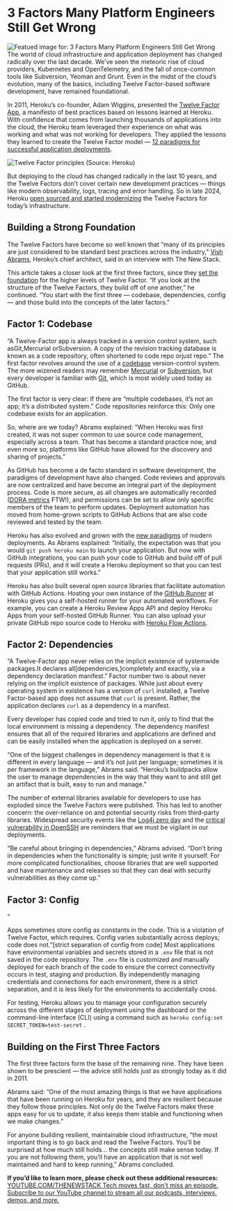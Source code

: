 # 3 Factors Many Platform Engineers Still Get Wrong
![Featued image for: 3 Factors Many Platform Engineers Still Get Wrong](https://cdn.thenewstack.io/media/2025/05/e3dc6828-platform-engineer-3-mistakes-1024x576.jpg)
The world of cloud infrastructure and application deployment has changed radically over the last decade. We’ve seen the meteoric rise of cloud providers, Kubernetes and OpenTelemetry, and the fall of once-common tools like Subversion, Yeoman and Grunt. Even in the midst of the cloud’s evolution, many of the basics, including Twelve Factor-based software development, have remained foundational.

In 2011, Heroku’s co-founder, Adam Wiggins, presented the [Twelve Factor App](https://blog.heroku.com/twelve-factor-apps), a manifesto of best practices based on lessons learned at Heroku. With confidence that comes from launching thousands of applications into the cloud, the Heroku team leveraged their experience on what was working and what was not working for developers. They applied the lessons they learned to create the Twelve Factor model — [12 paradigms for successful application deployments](https://thenewstack.io/open-source-drives-the-twelve-factor-modernization-project/).

![Twelve Factor principles](https://cdn.thenewstack.io/media/2025/05/707baa04-12-factors-heroku_350px.png)
(Source: Heroku)

But deploying to the cloud has changed radically in the last 10 years, and the Twelve Factors don’t cover certain new development practices — things like modern observability, logs, tracing and error handling. So in late 2024, Heroku [open sourced and started modernizing](https://thenewstack.io/heroku-moved-twelve-factor-apps-to-open-source-whats-next) the Twelve Factors for today’s infrastructure.

## Building a Strong Foundation
The Twelve Factors have become so well known that “many of its principles are just considered to be standard best practices across the industry,” [Vish Abrams](https://www.linkedin.com/in/vishvananda/), Heroku’s chief architect, said in an interview with The New Stack.

This article takes a closer look at the first three factors, since they [set the foundation](https://thenewstack.io/platform-engineers-must-have-strong-opinions) for the higher levels of Twelve Factor. “If you look at the structure of the Twelve Factors, they build off of one another,” he continued. “You start with the first three — codebase, dependencies, config — and those build into the concepts of the later factors.”

## Factor 1: Codebase
“A Twelve-Factor app is always tracked in a version control system, such asGit,Mercurial orSubversion. A copy of the revision tracking database is known as a code repository, often shortened to code repo orjust repo.”
The first factor revolves around the use of a [codebase](https://12factor.net/codebase) version-control system. The more wizened readers may remember [Mercurial](https://www.mercurial-scm.org/) or [Subversion](http://subversion.apache.org/), but every developer is familiar with [Git](https://roadmap.sh/git-github), which is most widely used today as GitHub.

The first factor is very clear: If there are “multiple codebases, it’s not an app; it’s a distributed system.” Code repositories reinforce this: Only one codebase exists for an application.

So, where are we today? Abrams explained: “When Heroku was first created, it was not super common to use source code management, especially across a team. That has become a standard practice now, and even more so, platforms like GitHub have allowed for the discovery and sharing of projects.”

As GitHub has become a de facto standard in software development, the paradigms of development have also changed. Code reviews and approvals are now centralized and have become an integral part of the deployment process. Code is more secure, as all changes are automatically recorded ([DORA metrics](https://thenewstack.io/dora-2024-ai-and-platform-engineering-fall-short/) FTW!), and permissions can be set to allow only specific members of the team to perform updates. Deployment automation has moved from home-grown scripts to GitHub Actions that are also code reviewed and tested by the team.

Heroku has also evolved and grown with the [new paradigms](https://thenewstack.io/sustainable-development-balancing-innovation-with-longevity) of modern deployments. As Abrams explained: “Initially, the expectation was that you would `git push heroku main`
to launch your application. But now with GitHub integrations, you can push your code to GitHub and build off of pull requests (PRs), and it will create a Heroku deployment so that you can test that your application still works.”

Heroku has also built several open source libraries that facilitate automation with GitHub Actions. Hosting your own instance of the [GitHub Runner](https://github.com/heroku-reference-apps/github-self-hosted-runner-for-github-actions) at Heroku gives you a self-hosted runner for your automated workflows. For example, you can create a Heroku Review Apps API and deploy Heroku Apps from your self-hosted GitHub Runner. You can also upload your private GitHub repo source code to Heroku with [Heroku Flow Actions](https://github.com/heroku-reference-apps/github-heroku-flow-action).

## Factor 2: Dependencies
“A Twelve-Factor app never relies on the implicit existence of systemwide packages.It declares all[dependencies,]completely and exactly, via a dependency declaration manifest.”
Factor number two is about never relying on the implicit existence of packages. While just about every operating system in existence has a version of `curl`
installed, a Twelve Factor-based app does not assume that `curl`
is present. Rather, the application declares `curl`
as a dependency in a manifest.

Every developer has copied code and tried to run it, only to find that the local environment is missing a dependency. The dependency manifest ensures that all of the required libraries and applications are defined and can be easily installed when the application is deployed on a server.

“One of the biggest challenges in dependency management is that it is different in every language — and it’s not just per language; sometimes it is per framework in the language,” Abrams said. “Heroku’s buildpacks allow the user to manage dependencies in the way that they want to and still get an artifact that is built, easy to run and manage.”

The number of external libraries available for developers to use has exploded since the Twelve Factors were published. This has led to another concern: the over-reliance on and potential security risks from third-party libraries. Widespread security events like the [Log4j zero day](https://thenewstack.io/log4j-the-pain-just-keeps-going-and-going/) and the [critical vulnerability in OpenSSH](https://thenewstack.io/malicious-code-in-linux-xz-libraries-endangers-ssh/) are reminders that we must be vigilant in our deployments.

“Be careful about bringing in dependencies,” Abrams advised. “Don’t bring in dependencies when the functionality is simple; just write it yourself. For more complicated functionalities, choose libraries that are well supported and have maintenance and releases so that they can deal with security vulnerabilities as they come up.”

## Factor 3: Config
“

Apps sometimes store config as constants in the code. This is a violation of Twelve Factor, which requires. Config varies substantially across deploys; code does not.”[strict separation of config from code]
Most applications have environmental variables and secrets stored in a `.env`
file that is not saved in the code repository. The `.env`
file is customized and manually deployed for each branch of the code to ensure the correct connectivity occurs in test, staging and production. By independently managing credentials and connections for each environment, there is a strict separation, and it is less likely for the environments to accidentally cross.

For testing, Heroku allows you to manage your configuration securely across the different stages of deployment using the dashboard or the command-line interface (CLI) using a command such as `heroku config:set SECRET_TOKEN=test-secret`
.

## Building on the First Three Factors
The first three factors form the base of the remaining nine. They have been shown to be prescient — the advice still holds just as strongly today as it did in 2011.

Abrams said: “One of the most amazing things is that we have applications that have been running on Heroku for years, and they are resilient because they follow those principles. Not only do the Twelve Factors make these apps easy for us to update, it also keeps them stable and functioning when we make changes.”

For anyone building resilient, maintainable cloud infrastructure, “the most important thing is to go back and read the Twelve Factors. You’ll be surprised at how much still holds… the concepts still make sense today. If you are not following them, you’ll have an application that is not well maintained and hard to keep running,” Abrams concluded.

**If you’d like to learn more, please check out these additional resources:**
[
YOUTUBE.COM/THENEWSTACK
Tech moves fast, don't miss an episode. Subscribe to our YouTube
channel to stream all our podcasts, interviews, demos, and more.
](https://youtube.com/thenewstack?sub_confirmation=1)